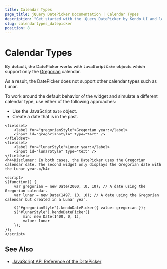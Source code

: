 ```yaml
---
title: Calendar Types
page_title: jQuery DatePicker Documentation | Calendar Types
description: "Get started with the jQuery DatePicker by Kendo UI and learn how to work around the default calendar type implementation and simulate other calendar types."
slug: calendartypes_datepicker
position: 8
---
```


# Calendar Types

By default, the DatePicker works with JavaScript `Date` objects which support only the [Gregorian](https://en.wikipedia.org/wiki/Gregorian_calendar) calendar.

As a result, the DatePicker does not support other calendar types such as Lunar.

To work around the default behavior of the widget and simulate a different calendar type, use either of the following approaches:

* Use the JavaScript `Date` object.
* Create a date that is in the past.

```dojo
<fieldset>
    <label for="gregorianStyle">Gregorian year:</label>
    <input id="gregorianStyle" type="text" />
</fieldset>
<fieldset>
    <label for="lunarStyle">Lunar year:</label>
    <input id="lunarStyle" type="text" />
</fieldset>
<h4>Disclamer: In both cases, the DatePicker uses the Gregorian calendar date. The second widget only displays the Gregorian date with the Lunar year.</h4>

<script>
$(function() {
    var gregorian = new Date(2000, 10, 10); // A date using the Gregorian calendar.
    var lunar = new Date(1497, 10, 10); // A date using the Gregorian calendar but created in a Lunar year.

    $("#gregorianStyle").kendoDatePicker({ value: gregorian });
    $("#lunarStyle").kendoDatePicker({
        min: new Date(1400, 0, 1),
        value: lunar
    });
});
</script>
```

## See Also

* [JavaScript API Reference of the DatePicker](/api/javascript/ui/datepicker)
